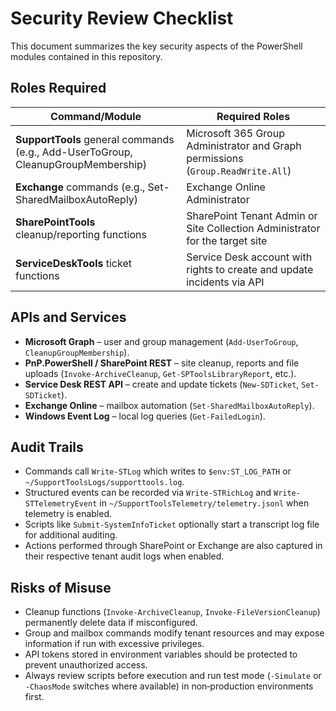# Security Review Checklist

This document summarizes the key security aspects of the PowerShell modules contained in this repository.

## Roles Required

| Command/Module | Required Roles |
|----------------|----------------|
| **SupportTools** general commands (e.g., Add-UserToGroup, CleanupGroupMembership) | Microsoft 365 Group Administrator and Graph permissions (`Group.ReadWrite.All`) |
| **Exchange** commands (e.g., Set-SharedMailboxAutoReply) | Exchange Online Administrator |
| **SharePointTools** cleanup/reporting functions | SharePoint Tenant Admin or Site Collection Administrator for the target site |
| **ServiceDeskTools** ticket functions | Service Desk account with rights to create and update incidents via API |

## APIs and Services

- **Microsoft Graph** – user and group management (`Add-UserToGroup`, `CleanupGroupMembership`).
- **PnP.PowerShell / SharePoint REST** – site cleanup, reports and file uploads (`Invoke-ArchiveCleanup`, `Get-SPToolsLibraryReport`, etc.).
- **Service Desk REST API** – create and update tickets (`New-SDTicket`, `Set-SDTicket`).
- **Exchange Online** – mailbox automation (`Set-SharedMailboxAutoReply`).
- **Windows Event Log** – local log queries (`Get-FailedLogin`).

## Audit Trails

- Commands call `Write-STLog` which writes to `$env:ST_LOG_PATH` or `~/SupportToolsLogs/supporttools.log`.
- Structured events can be recorded via `Write-STRichLog` and `Write-STTelemetryEvent` in `~/SupportToolsTelemetry/telemetry.jsonl` when telemetry is enabled.
- Scripts like `Submit-SystemInfoTicket` optionally start a transcript log file for additional auditing.
- Actions performed through SharePoint or Exchange are also captured in their respective tenant audit logs when enabled.

## Risks of Misuse

- Cleanup functions (`Invoke-ArchiveCleanup`, `Invoke-FileVersionCleanup`) permanently delete data if misconfigured.
- Group and mailbox commands modify tenant resources and may expose information if run with excessive privileges.
- API tokens stored in environment variables should be protected to prevent unauthorized access.
- Always review scripts before execution and run test mode (`-Simulate` or `-ChaosMode` switches where available) in non‑production environments first.

